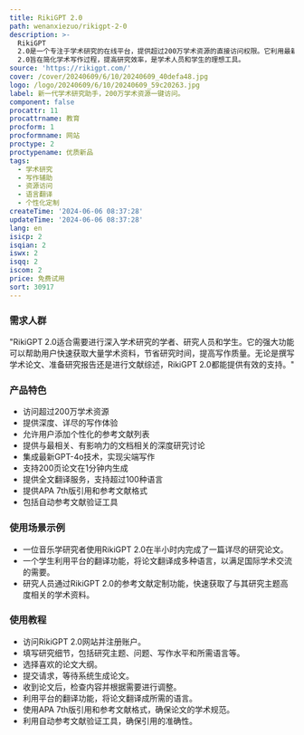 ```yaml
---
title: RikiGPT 2.0
path: wenanxiezuo/rikigpt-2-0
description: >-
  RikiGPT
  2.0是一个专注于学术研究的在线平台，提供超过200万学术资源的直接访问权限。它利用最新的GPT-4o技术，为用户提供深度、详尽且高度详细的写作体验。用户可以添加自己的参考文献列表，以定制化研究需求。此外，平台还提供全文翻译服务，支持超过100种语言，无需额外费用。RikiGPT
  2.0旨在简化学术写作过程，提高研究效率，是学术人员和学生的理想工具。
source: 'https://rikigpt.com/'
cover: /cover/20240609/6/10/20240609_40defa48.jpg
logo: /logo/20240609/6/10/20240609_59c20263.jpg
label: 新一代学术研究助手，200万学术资源一键访问。
component: false
procattr: 11
procattrname: 教育
procform: 1
procformname: 网站
proctype: 2
proctypename: 优质新品
tags:
  - 学术研究
  - 写作辅助
  - 资源访问
  - 语言翻译
  - 个性化定制
createTime: '2024-06-06 08:37:28'
updateTime: '2024-06-06 08:37:28'
lang: en
isicp: 2
isqian: 2
iswx: 2
isqq: 2
iscom: 2
price: 免费试用
sort: 30917
---
```




### 需求人群
"RikiGPT 2.0适合需要进行深入学术研究的学者、研究人员和学生。它的强大功能可以帮助用户快速获取大量学术资料，节省研究时间，提高写作质量。无论是撰写学术论文、准备研究报告还是进行文献综述，RikiGPT 2.0都能提供有效的支持。"

### 产品特色
* 访问超过200万学术资源
* 提供深度、详尽的写作体验
* 允许用户添加个性化的参考文献列表
* 提供与最相关、有影响力的文档相关的深度研究讨论
* 集成最新GPT-4o技术，实现尖端写作
* 支持200页论文在1分钟内生成
* 提供全文翻译服务，支持超过100种语言
* 提供APA 7th版引用和参考文献格式
* 包括自动参考文献验证工具

### 使用场景示例
* 一位音乐学研究者使用RikiGPT 2.0在半小时内完成了一篇详尽的研究论文。
* 一个学生利用平台的翻译功能，将论文翻译成多种语言，以满足国际学术交流的需要。
* 研究人员通过RikiGPT 2.0的参考文献定制功能，快速获取了与其研究主题高度相关的学术资料。

### 使用教程
* 访问RikiGPT 2.0网站并注册账户。
* 填写研究细节，包括研究主题、问题、写作水平和所需语言等。
* 选择喜欢的论文大纲。
* 提交请求，等待系统生成论文。
* 收到论文后，检查内容并根据需要进行调整。
* 利用平台的翻译功能，将论文翻译成所需的语言。
* 使用APA 7th版引用和参考文献格式，确保论文的学术规范。
* 利用自动参考文献验证工具，确保引用的准确性。

  
